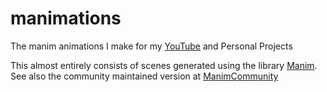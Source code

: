 # manimations

The manim animations I make for my [YouTube](https://www.youtube.com/channel/UCzhOpCj6T1Gp3gsxhv8xfyA) and Personal Projects

This almost entirely consists of scenes generated using the library [Manim](https://github.com/3b1b/manim).  See also the community maintained version at [ManimCommunity](https://github.com/ManimCommunity/manim/)
